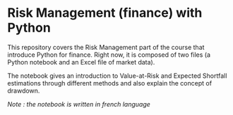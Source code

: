 # Risk Management (finance) with Python

This repository covers the Risk Management part of the course that introduce Python for finance. Right now, it is composed of two files (a Python notebook and an Excel file of market data).

The notebook gives an introduction to Value-at-Risk and Expected Shortfall estimations through different methods and also explain the concept of drawdown.

*Note : the notebook is written in french language*
